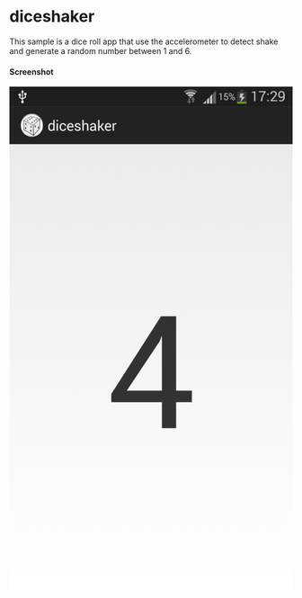 diceshaker
==========
This sample is a dice roll app that use the accelerometer to detect shake and generate a random number between 1 and 6.

#### Screenshot
<p align="center">
  <img src="screenshot-diceshaker.png" />
</p>

